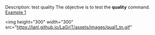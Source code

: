Description: test quality
The objective is to test the **quality** command.
[Example 1](description_qual.md)

<img height="300" width="300" src="https://lanl.github.io/LaGriT/assets/images/qual1_tn.gif" 
